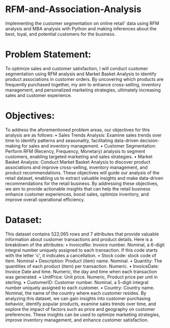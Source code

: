 # RFM-and-Association-Analysis
Implementing the customer segmentation on online retail' data using RFM analysis and MBA analysis with Python and making inferences about the best, loyal, and potential customers for the business.
# Problem Statement:
To optimize sales and customer satisfaction, I will conduct customer segmentation using RFM analysis and Market Basket Analysis to identify product associations in customer orders. By uncovering which products are frequently purchased together, my aim to enhance cross-selling, inventory management, and personalized marketing strategies, ultimately increasing sales and customer experience.
# Objectives:
To address the aforementioned problem areas, our objectives for this analysis are as follows:
•	Sales Trends Analysis: Examine sales trends over time to identify patterns and seasonality, facilitating data-driven decision-making for sales and inventory management.
•	Customer Segmentation: Perform RFM (Recency, Frequency, Monetary) analysis to segment customers, enabling targeted marketing and sales strategies.
•	Market Basket Analysis: Conduct Market Basket Analysis to discover product associations and improve cross-selling, inventory management, and product recommendations.
These objectives will guide our analysis of the retail dataset, enabling us to extract valuable insights and make data-driven recommendations for the retail business.
By addressing these objectives, we aim to provide actionable insights that can help the retail business enhance customer experiences, boost sales, optimize inventory, and improve overall operational efficiency.
# Dataset:
This dataset contains 522,065 rows and 7 attributes that provide valuable information about customer transactions and product details. Here is a breakdown of the attributes:
•	InvoiceNo: Invoice number. Nominal, a 6-digit integral number uniquely assigned to each transaction. If this code starts with the letter 'c', it indicates a cancellation.
•	Stock code: stock code of item. Nominal
•	Description: Product (item) name. Nominal.
•	Quantity: The quantities of each product (item) per transaction. Numeric.
•	InvoiceDate: Invoice Date and time. Numeric, the day and time when each transaction was generated.
•	UnitPrice: Unit price. Numeric, Product price per unit in sterling.
•	CustomerID: Customer number. Nominal, a 5-digit integral number uniquely assigned to each customer.
•	Country: Country name. Nominal, the name of the country where each customer resides.
By analyzing this dataset, we can gain insights into customer purchasing behavior, identify popular products, examine sales trends over time, and explore the impact of factors such as price and geography on customer preferences. These insights can be used to optimize marketing strategies, improve inventory management, and enhance customer satisfaction.
